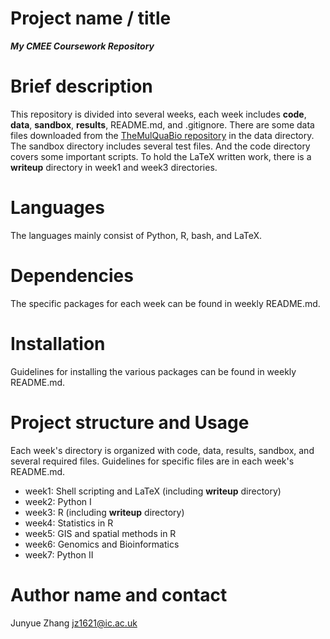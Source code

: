 # Project name / title
***My CMEE Coursework Repository***

# Brief description
This repository is divided into several weeks, each week includes **code**, **data**, **sandbox**, **results**, README.md, and .gitignore. There are some data files downloaded from the [TheMulQuaBio repository](https://github.com/mhasoba/TheMulQuaBio) in the data directory. The sandbox directory includes several test files. And the code directory covers some important scripts. To hold the LaTeX written work, there is a **writeup** directory in week1 and week3 directories.

# Languages
The languages mainly consist of Python, R, bash, and LaTeX.

# Dependencies
The specific packages for each week can be found in weekly README.md.

# Installation
Guidelines for installing the various packages can be found in weekly README.md.

# Project structure and Usage
Each week's directory is organized with code, data, results, sandbox, and several required files. Guidelines for specific files are in each week's README.md.
+ week1: Shell scripting and LaTeX (including **writeup** directory)
+ week2: Python I
+ week3: R (including **writeup** directory)
+ week4: Statistics in R
+ week5: GIS and spatial methods in R
+ week6: Genomics and Bioinformatics
+ week7: Python II
# Author name and contact
Junyue Zhang jz1621@ic.ac.uk


